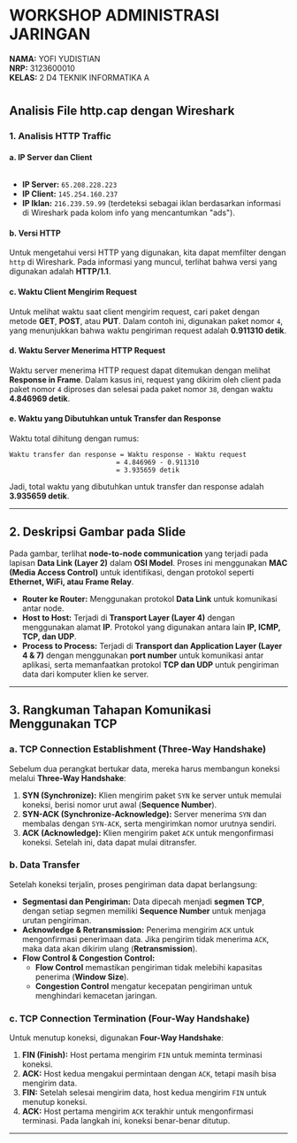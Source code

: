 # **WORKSHOP ADMINISTRASI JARINGAN**

**NAMA:** YOFI YUDISTIAN  
**NRP:** 3123600010  
**KELAS:** 2 D4 TEKNIK INFORMATIKA A  

#

## **Analisis File http.cap dengan Wireshark**

### **1. Analisis HTTP Traffic**

#### **a. IP Server dan Client**
![]()
- **IP Server:** `65.208.228.223`
- **IP Client:** `145.254.160.237`
- **IP Iklan:** `216.239.59.99` (terdeteksi sebagai iklan berdasarkan informasi di Wireshark pada kolom info yang mencantumkan "ads").

#### **b. Versi HTTP**
Untuk mengetahui versi HTTP yang digunakan, kita dapat memfilter dengan `http` di Wireshark. Pada informasi yang muncul, terlihat bahwa versi yang digunakan adalah **HTTP/1.1**.

#### **c. Waktu Client Mengirim Request**
Untuk melihat waktu saat client mengirim request, cari paket dengan metode **GET**, **POST**, atau **PUT**. Dalam contoh ini, digunakan paket nomor `4`, yang menunjukkan bahwa waktu pengiriman request adalah **0.911310 detik**.

#### **d. Waktu Server Menerima HTTP Request**
Waktu server menerima HTTP request dapat ditemukan dengan melihat **Response in Frame**. Dalam kasus ini, request yang dikirim oleh client pada paket nomor `4` diproses dan selesai pada paket nomor `38`, dengan waktu **4.846969 detik**.

#### **e. Waktu yang Dibutuhkan untuk Transfer dan Response**
Waktu total dihitung dengan rumus:

```plaintext
Waktu transfer dan response = Waktu response - Waktu request
                           = 4.846969 - 0.911310
                           = 3.935659 detik
```
Jadi, total waktu yang dibutuhkan untuk transfer dan response adalah **3.935659 detik**.

---

## **2. Deskripsi Gambar pada Slide**

Pada gambar, terlihat **node-to-node communication** yang terjadi pada lapisan **Data Link (Layer 2)** dalam **OSI Model**. Proses ini menggunakan **MAC (Media Access Control)** untuk identifikasi, dengan protokol seperti **Ethernet, WiFi, atau Frame Relay**.

- **Router ke Router:** Menggunakan protokol **Data Link** untuk komunikasi antar node.
- **Host to Host:** Terjadi di **Transport Layer (Layer 4)** dengan menggunakan alamat **IP**. Protokol yang digunakan antara lain **IP, ICMP, TCP, dan UDP**.
- **Process to Process:** Terjadi di **Transport dan Application Layer (Layer 4 & 7)** dengan menggunakan **port number** untuk komunikasi antar aplikasi, serta memanfaatkan protokol **TCP dan UDP** untuk pengiriman data dari komputer klien ke server.

---

## **3. Rangkuman Tahapan Komunikasi Menggunakan TCP**

### **a. TCP Connection Establishment (Three-Way Handshake)**
Sebelum dua perangkat bertukar data, mereka harus membangun koneksi melalui **Three-Way Handshake**:

1. **SYN (Synchronize):** Klien mengirim paket `SYN` ke server untuk memulai koneksi, berisi nomor urut awal (**Sequence Number**).
2. **SYN-ACK (Synchronize-Acknowledge):** Server menerima `SYN` dan membalas dengan `SYN-ACK`, serta mengirimkan nomor urutnya sendiri.
3. **ACK (Acknowledge):** Klien mengirim paket `ACK` untuk mengonfirmasi koneksi. Setelah ini, data dapat mulai ditransfer.

### **b. Data Transfer**
Setelah koneksi terjalin, proses pengiriman data dapat berlangsung:

- **Segmentasi dan Pengiriman:** Data dipecah menjadi **segmen TCP**, dengan setiap segmen memiliki **Sequence Number** untuk menjaga urutan pengiriman.
- **Acknowledge & Retransmission:** Penerima mengirim `ACK` untuk mengonfirmasi penerimaan data. Jika pengirim tidak menerima `ACK`, maka data akan dikirim ulang (**Retransmission**).
- **Flow Control & Congestion Control:**
  - **Flow Control** memastikan pengiriman tidak melebihi kapasitas penerima (**Window Size**).
  - **Congestion Control** mengatur kecepatan pengiriman untuk menghindari kemacetan jaringan.

### **c. TCP Connection Termination (Four-Way Handshake)**
Untuk menutup koneksi, digunakan **Four-Way Handshake**:

1. **FIN (Finish):** Host pertama mengirim `FIN` untuk meminta terminasi koneksi.
2. **ACK:** Host kedua mengakui permintaan dengan `ACK`, tetapi masih bisa mengirim data.
3. **FIN:** Setelah selesai mengirim data, host kedua mengirim `FIN` untuk menutup koneksi.
4. **ACK:** Host pertama mengirim `ACK` terakhir untuk mengonfirmasi terminasi. Pada langkah ini, koneksi benar-benar ditutup.

---

